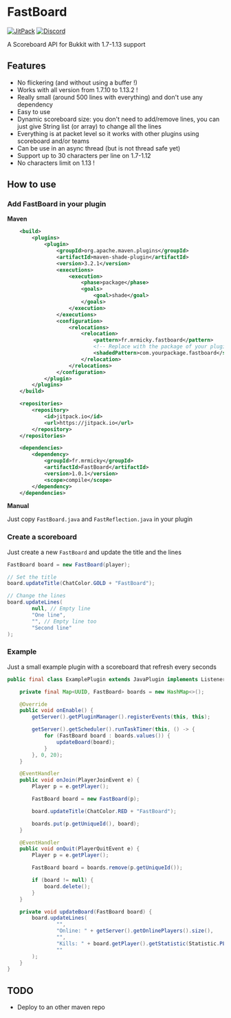 # FastBoard
[![JitPack](https://jitpack.io/v/fr.mrmicky/FastBoard.svg)](https://jitpack.io/#fr.mrmicky/FastBoard)
[![Discord](https://img.shields.io/discord/390919659874156560.svg?colorB=7289da&label=discord&logo=discord&logoColor=white)](https://discord.gg/q9UwaBT)

A Scoreboard API for Bukkit with 1.7-1.13 support

## Features

* No flickering (and without using a buffer !)
* Works with all version from 1.7.10 to 1.13.2 !
* Really small (around 500 lines with everything) and don't use any dependency
* Easy to use
* Dynamic scoreboard size: you don't need to add/remove lines, you can just give String list (or array) to change all the lines
* Everything is at packet level so it works with other plugins using scoreboard and/or teams
* Can be use in an async thread (but is not thread safe yet)
* Support up to 30 characters per line on 1.7-1.12
* No characters limit on 1.13 !

## How to use

### Add FastBoard in your plugin
**Maven**
```xml
    <build>
        <plugins>
            <plugin>
                <groupId>org.apache.maven.plugins</groupId>
                <artifactId>maven-shade-plugin</artifactId>
                <version>3.2.1</version>
                <executions>
                    <execution>
                        <phase>package</phase>
                        <goals>
                            <goal>shade</goal>
                        </goals>
                    </execution>
                </executions>
                <configuration>
                    <relocations>
                        <relocation>
                            <pattern>fr.mrmicky.fastboard</pattern>
                            <!-- Replace with the package of your plugin ! -->
                            <shadedPattern>com.yourpackage.fastboard</shadedPattern>
                        </relocation>
                    </relocations>
                </configuration>
            </plugin>
        </plugins>
    </build>
```
```xml
    <repositories>
        <repository>
            <id>jitpack.io</id>
            <url>https://jitpack.io</url>
        </repository>
    </repositories>
```
```xml
    <dependencies>
        <dependency>
            <groupId>fr.mrmicky</groupId>
            <artifactId>FastBoard</artifactId>
            <version>1.0.1</version>
            <scope>compile</scope>
        </dependency>
    </dependencies>
```

**Manual**

Just copy `FastBoard.java` and `FastReflection.java` in your plugin

### Create a scoreboard
Just create a new `FastBoard` and update the title and the lines

```java
FastBoard board = new FastBoard(player);

// Set the title
board.updateTitle(ChatColor.GOLD + "FastBoard");

// Change the lines
board.updateLines(
        null, // Empty line
        "One line",
        "", // Empty line too
        "Second line"
);
```

### Example

Just a small example plugin with a scoreboard that refresh every seconds
```java
public final class ExamplePlugin extends JavaPlugin implements Listener {

    private final Map<UUID, FastBoard> boards = new HashMap<>();

    @Override
    public void onEnable() {
        getServer().getPluginManager().registerEvents(this, this);

        getServer().getScheduler().runTaskTimer(this, () -> {
            for (FastBoard board : boards.values()) {
                updateBoard(board);
            }
        }, 0, 20);
    }

    @EventHandler
    public void onJoin(PlayerJoinEvent e) {
        Player p = e.getPlayer();

        FastBoard board = new FastBoard(p);

        board.updateTitle(ChatColor.RED + "FastBoard");

        boards.put(p.getUniqueId(), board);
    }

    @EventHandler
    public void onQuit(PlayerQuitEvent e) {
        Player p = e.getPlayer();

        FastBoard board = boards.remove(p.getUniqueId());

        if (board != null) {
            board.delete();
        }
    }

    private void updateBoard(FastBoard board) {
        board.updateLines(
                "",
                "Online: " + getServer().getOnlinePlayers().size(),
                "",
                "Kills: " + board.getPlayer().getStatistic(Statistic.PLAYER_KILLS),
                ""
        );
    }
}
```

## TODO
* Deploy to an other maven repo
